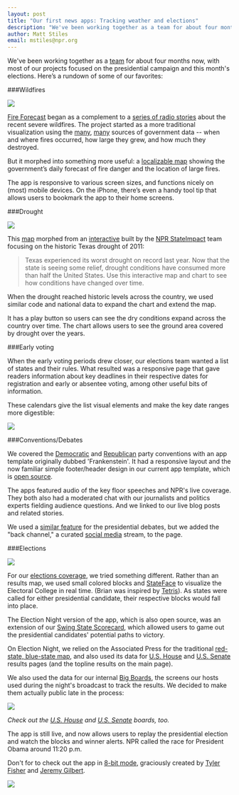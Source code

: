 ```yaml
---
layout: post
title: "Our first news apps: Tracking weather and elections"
description: "We've been working together as a team for about four months now, with most of our work focused on the presidential campaign and this week’s elections. Here’s a rundown of some of our favorites."
author: Matt Stiles
email: mstiles@npr.org
---
```

We've been working together as a [team](/about/) for about four months now, with most of our projects focused on the presidential campaign and this month's elections. Here’s a rundown of some of our favorites:

###Wildfires

[<img class="img-left" src="../../../img/fire-forecast.png">](http://npr.org/wildfires)

[Fire Forecast](http://npr.org/wildfires) began as a complement to a [series of radio stories](http://www.npr.org/series/158936457/megafires-the-new-normal-in-the-southwest) about the recent severe wildfires. The project started as a more traditional visualization using the [many](http://www.spc.noaa.gov/products/fire_wx/), [many](http://inciweb.org/) sources of government data -- when and where fires occurred, how large they grew, and how much they destroyed. 

But it morphed into something more useful: a [localizable map](http://npr.org/wildfires) showing the government’s daily forecast of fire danger and the location of large fires.

The app is responsive to various screen sizes, and functions nicely on (most) mobile devices. On the iPhone, there’s even a handy tool tip that allows users to bookmark the app to their home screens.

###Drought

[<img class="img-right" src="http://www.npr.org/buckets/news/2012/08/us-drought/img/maps/2012-08-21.png">](http://www.npr.org/2012/07/18/156989764/interactive-mapping-the-u-s-drought)

This [map](http://www.npr.org/2012/07/18/156989764/interactive-mapping-the-u-s-drought) morphed from an [interactive](http://stateimpact.npr.org/texas/drought/) built by the [NPR StateImpact](http://stateimpact.npr.org) team focusing on the historic Texas drought of 2011:

>Texas experienced its worst drought on record last year. Now that the state is seeing some relief, drought conditions have consumed more than half the United States. Use this interactive map and chart to see how conditions have changed over time.

When the drought reached historic levels across the country, we used similar code and national data to expand the chart and extend the map. 

It has a play button so users can see the dry conditions expand across the country over time. The chart allows users to see the ground area covered by drought over the years.

###Early voting

When the early voting periods drew closer, our elections team wanted a list of states and their rules. What resulted was a responsive page that gave readers information about key deadlines in their respective dates for registration and early or absentee voting, among other useful bits of information.

These calendars give the list visual elements and make the key date ranges more digestible:

[<img src="../../../img/early-voting.png">](http://apps.npr.org/early-voting-2012/)

###Conventions/Debates

We covered the [Democratic](http://apps.npr.org/2012-democratic-national-convention/) and [Republican](http://apps.npr.org/2012-republican-national-convention/) party conventions with an app template originally dubbed 'Frankenstein'. It had a responsive layout and the now familiar simple footer/header design in our current app template, which is [open source](http://github.com/nprapps/app-template).

The apps featured audio of the key floor speeches and NPR's live coverage. They both also had a moderated chat with our journalists and politics experts fielding audience questions. And we linked to our live blog posts and related stories. 

We used a [similar feature](http://apps.npr.org/2012-third-presidential-debate/) for the presidential debates, but we added the "back channel," a curated [social media](http://nprbackchannel.tumblr.com/) stream, to the page. 

###Elections

[<img src="../../../img/electris.png">](http://elections.npr.org/)

For our [elections coverage](http://elections.npr.org/), we tried something different. Rather than an results map, we used small colored blocks and [StateFace](http://propublica.github.com/stateface/) to visualize the Electoral College in real time. (Brian was inspired by [Tetris](http://www.tetris.com/)). As states were called for either presidential candidate, their respective blocks would fall into place.

The Election Night version of the app, which is also open source, was an extension of our [Swing State Scorecard](http://apps.npr.org/swing-state-scorecard/), which allowed users to game out the presidential candidates' potential paths to victory.

On Election Night, we relied on the Associated Press for the traditional [red-state, blue-state map](http://elections.npr.org/results-map.html), and also used its data for [U.S. House](http://elections.npr.org/senate-results.html) and [U.S. Senate](http://elections.npr.org/senate-results.html) results pages (and the topline results on the main page). 

We also used the data for our internal [Big Boards](http://elections.npr.org/bigboard/president.html), the screens our hosts used during the night's broadcast to track the results. We decided to make them actually public late in the process: 

[<img src="../../../img/bigboard.png">](http://elections.npr.org/bigboard/president.html)

*Check out the [U.S. House](http://election2012.npr.org/bigboard/house.html) and [U.S. Senate](http://election2012.npr.org/bigboard/senate.html) boards, too.* 

The app is still live, and now allows users to replay the presidential election and watch the blocks and winner alerts. NPR called the race for President Obama around 11:20 p.m. 

Don't for to check out the app in [8-bit mode](http://elections.npr.org/), graciously created by [Tyler Fisher](http://twitter.com/euphonos) and [Jeremy Gilbert](http://twitter.com/jeremygilbert).

[<img src="../../../img/electris8bit.png">](http://elections.npr.org/)